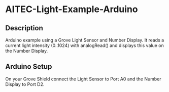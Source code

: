 AITEC-Light-Example-Arduino
==========================

Description
-----------
Arduino example using a Grove Light Sensor and Number Display.
It reads a current light intensity (0..1024) with analogRead() and displays this value on the Number Display.

Arduino Setup
-------------
On your Grove Shield connect the Light Sensor to Port A0 and the Number Display to Port D2.
